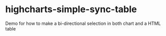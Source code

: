 # highcharts-simple-sync-table
Demo for how to make a bi-directional selection in both chart and a HTML table
